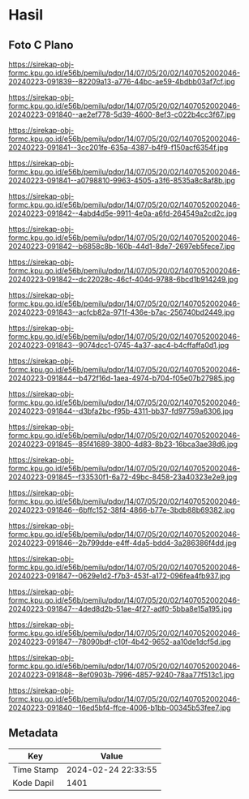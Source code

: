 # Hasil

## Foto C Plano

https://sirekap-obj-formc.kpu.go.id/e56b/pemilu/pdpr/14/07/05/20/02/1407052002046-20240223-091839--82209a13-a776-44bc-ae59-4bdbb03af7cf.jpg

https://sirekap-obj-formc.kpu.go.id/e56b/pemilu/pdpr/14/07/05/20/02/1407052002046-20240223-091840--ae2ef778-5d39-4600-8ef3-c022b4cc3f67.jpg

https://sirekap-obj-formc.kpu.go.id/e56b/pemilu/pdpr/14/07/05/20/02/1407052002046-20240223-091841--3cc201fe-635a-4387-b4f9-f150acf6354f.jpg

https://sirekap-obj-formc.kpu.go.id/e56b/pemilu/pdpr/14/07/05/20/02/1407052002046-20240223-091841--a0798810-9963-4505-a3f6-8535a8c8af8b.jpg

https://sirekap-obj-formc.kpu.go.id/e56b/pemilu/pdpr/14/07/05/20/02/1407052002046-20240223-091842--4abd4d5e-9911-4e0a-a6fd-264549a2cd2c.jpg

https://sirekap-obj-formc.kpu.go.id/e56b/pemilu/pdpr/14/07/05/20/02/1407052002046-20240223-091842--b6858c8b-160b-44d1-8de7-2697eb5fece7.jpg

https://sirekap-obj-formc.kpu.go.id/e56b/pemilu/pdpr/14/07/05/20/02/1407052002046-20240223-091842--dc22028c-46cf-404d-9788-6bcd1b914249.jpg

https://sirekap-obj-formc.kpu.go.id/e56b/pemilu/pdpr/14/07/05/20/02/1407052002046-20240223-091843--acfcb82a-971f-436e-b7ac-256740bd2449.jpg

https://sirekap-obj-formc.kpu.go.id/e56b/pemilu/pdpr/14/07/05/20/02/1407052002046-20240223-091843--9074dcc1-0745-4a37-aac4-b4cffaffa0d1.jpg

https://sirekap-obj-formc.kpu.go.id/e56b/pemilu/pdpr/14/07/05/20/02/1407052002046-20240223-091844--b472f16d-1aea-4974-b704-f05e07b27985.jpg

https://sirekap-obj-formc.kpu.go.id/e56b/pemilu/pdpr/14/07/05/20/02/1407052002046-20240223-091844--d3bfa2bc-f95b-4311-bb37-fd97759a6306.jpg

https://sirekap-obj-formc.kpu.go.id/e56b/pemilu/pdpr/14/07/05/20/02/1407052002046-20240223-091845--85f41689-3800-4d83-8b23-16bca3ae38d6.jpg

https://sirekap-obj-formc.kpu.go.id/e56b/pemilu/pdpr/14/07/05/20/02/1407052002046-20240223-091845--f33530f1-6a72-49bc-8458-23a40323e2e9.jpg

https://sirekap-obj-formc.kpu.go.id/e56b/pemilu/pdpr/14/07/05/20/02/1407052002046-20240223-091846--6bffc152-38f4-4866-b77e-3bdb88b69382.jpg

https://sirekap-obj-formc.kpu.go.id/e56b/pemilu/pdpr/14/07/05/20/02/1407052002046-20240223-091846--2b799dde-e4ff-4da5-bdd4-3a286386f4dd.jpg

https://sirekap-obj-formc.kpu.go.id/e56b/pemilu/pdpr/14/07/05/20/02/1407052002046-20240223-091847--0629e1d2-f7b3-453f-a172-096fea4fb937.jpg

https://sirekap-obj-formc.kpu.go.id/e56b/pemilu/pdpr/14/07/05/20/02/1407052002046-20240223-091847--4ded8d2b-51ae-4f27-adf0-5bba8e15a195.jpg

https://sirekap-obj-formc.kpu.go.id/e56b/pemilu/pdpr/14/07/05/20/02/1407052002046-20240223-091847--78090bdf-c10f-4b42-9652-aa10de1dcf5d.jpg

https://sirekap-obj-formc.kpu.go.id/e56b/pemilu/pdpr/14/07/05/20/02/1407052002046-20240223-091848--8ef0903b-7996-4857-9240-78aa77f513c1.jpg

https://sirekap-obj-formc.kpu.go.id/e56b/pemilu/pdpr/14/07/05/20/02/1407052002046-20240223-091840--16ed5bf4-ffce-4006-b1bb-00345b53fee7.jpg


## Metadata

| Key        | Value               |
| ---------- | ------------------- |
| Time Stamp | 2024-02-24 22:33:55 |
| Kode Dapil | 1401                |



